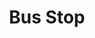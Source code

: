 ---
title: Bus Stop
tags: john
image: /files/Bus_Stop/Bus_Stop_2000.jpg
imageBase: Bus_Stop
alt: A woman waiting at a bus stop in front of a stone wall with vines and trees growing from it.      
width: 2000
height: 1500
imageDate: April 2012
location: Hong Kong SAR
camera: Canon T3i
metaDescription: A woman waiting at a bus stop in front of a stone wall with vines and trees growing from it.      
---